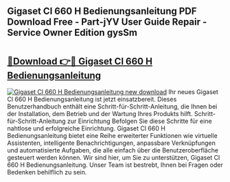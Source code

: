 ## Gigaset Cl 660 H Bedienungsanleitung PDF Download Free - Part-jYV User Guide Repair - Service Owner Edition gysSm

# <h2><a href="http://df3hsv.blite.top/?on=Gigaset+Cl+660+H+Bedienungsanleitung">🔗Download 👉🔴 Gigaset Cl 660 H Bedienungsanleitung</a></h2>

[![Gigaset Cl 660 H Bedienungsanleitung new download](https://i.imgur.com/lujVjoI.png)](http://df3hsv.blite.top/?on=Gigaset+Cl+660+H+Bedienungsanleitung)
Ihr neues Gigaset Cl 660 H Bedienungsanleitung ist jetzt einsatzbereit. Dieses Benutzerhandbuch enthält eine Schritt-für-Schritt-Anleitung, die Ihnen bei der Installation, dem Betrieb und der Wartung Ihres Produkts hilft. Schritt-für-Schritt-Anleitung zur Einrichtung Befolgen Sie diese Schritte für eine nahtlose und erfolgreiche Einrichtung. Gigaset Cl 660 H Bedienungsanleitung bietet eine Reihe erweiterter Funktionen wie virtuelle Assistenten, intelligente Benachrichtigungen, anpassbare Verknüpfungen und automatisierte Aufgaben, die alle einfach über die Benutzeroberfläche gesteuert werden können. Wir sind hier, um Sie zu unterstützen, Gigaset Cl 660 H Bedienungsanleitung. Unser Team ist bestrebt, Ihnen bei Fragen oder Bedenken behilflich zu sein.
